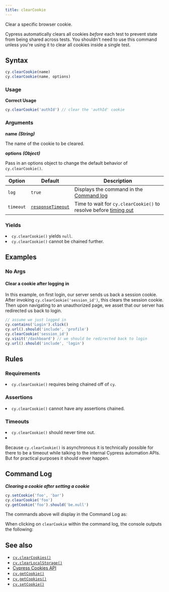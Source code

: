 ```yaml
---
title: clearCookie
---
```


Clear a specific browser cookie.

<Alert type="warning">

Cypress automatically clears all cookies _before_ each test to prevent state from being shared across tests. You shouldn't need to use this command unless you're using it to clear all cookies inside a single test.

</Alert>

## Syntax

```javascript
cy.clearCookie(name)
cy.clearCookie(name, options)
```

### Usage

**<Icon name="check-circle" color="green"></Icon> Correct Usage**

```javascript
cy.clearCookie('authId') // clear the 'authId' cookie
```

### Arguments

**<Icon name="angle-right"></Icon> name** **_(String)_**

The name of the cookie to be cleared.

**<Icon name="angle-right"></Icon> options** **_(Object)_**

Pass in an options object to change the default behavior of `cy.clearCookie()`.

| Option    | Default                                                        | Description                                                                              |
| --------- | -------------------------------------------------------------- | ---------------------------------------------------------------------------------------- |
| `log`     | `true`                                                         | Displays the command in the [Command log](/guides/core-concepts/test-runner#Command-Log) |
| `timeout` | [`responseTimeout`](/guides/references/configuration#Timeouts) | Time to wait for `cy.clearCookie()` to resolve before [timing out](#Timeouts)            |

### Yields [<Icon name="question-circle"/>](introduction-to-cypress#Subject-Management)

<List><li>`cy.clearCookie()` yields `null`.</li><li>`cy.clearCookie()` cannot be chained further.</li></List>

## Examples

### No Args

#### Clear a cookie after logging in

In this example, on first login, our server sends us back a session cookie. After invoking `cy.clearCookie('session_id')`, this clears the session cookie. Then upon navigating to an unauthorized page, we asset that our server has redirected us back to login.

```javascript
// assume we just logged in
cy.contains('Login').click()
cy.url().should('include', 'profile')
cy.clearCookie('session_id')
cy.visit('/dashboard') // we should be redirected back to login
cy.url().should('include', 'login')
```

## Rules

### Requirements [<Icon name="question-circle"/>](introduction-to-cypress#Chains-of-Commands)

<List><li>`cy.clearCookie()` requires being chained off of `cy`.</li></List>

### Assertions [<Icon name="question-circle"/>](introduction-to-cypress#Assertions)

<List><li>`cy.clearCookie()` cannot have any assertions chained.</li></List>

### Timeouts [<Icon name="question-circle"/>](introduction-to-cypress#Timeouts)

<List><li>`cy.clearCookie()` should never time out.</li><li><Alert type="warning">

Because `cy.clearCookie()` is asynchronous it is technically possible for there to be a timeout while talking to the internal Cypress automation APIs. But for practical purposes it should never happen.

</Alert></li></List>

## Command Log

**_Clearing a cookie after setting a cookie_**

```javascript
cy.setCookie('foo', 'bar')
cy.clearCookie('foo')
cy.getCookie('foo').should('be.null')
```

The commands above will display in the Command Log as:

<DocsImage src="/img/api/clearcookie/clear-cookie-in-browser-tests.png" alt="Command Log for clearcookie" ></DocsImage>

When clicking on `clearCookie` within the command log, the console outputs the following:

<DocsImage src="/img/api/clearcookie/cleared-cookie-shown-in-console.png" alt="console.log for clearcookie" ></DocsImage>

## See also

- [`cy.clearCookies()`](/api/commands/clearcookies)
- [`cy.clearLocalStorage()`](/api/commands/clearlocalstorage)
- [Cypress Cookies API](/api/cypress-api/cookies)
- [`cy.getCookie()`](/api/commands/getcookie)
- [`cy.getCookies()`](/api/commands/getcookies)
- [`cy.setCookie()`](/api/commands/setcookie)
